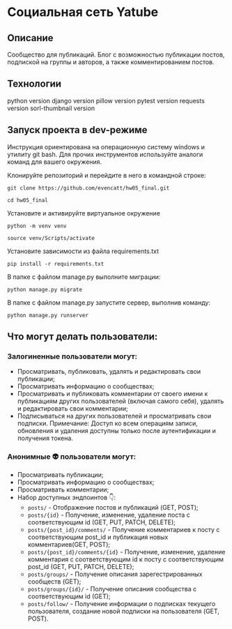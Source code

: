 # Социальная сеть Yatube

## Описание
Сообщество для публикаций. Блог с возможностью публикации постов, подпиской на группы и авторов, а также комментированием постов.

## Технологии
python version django version pillow version pytest version requests version sorl-thumbnail version

## Запуск проекта в dev-режиме
Инструкция ориентирована на операционную систему windows и утилиту git bash.
Для прочих инструментов используйте аналоги команд для вашего окружения.

Клонируйте репозиторий и перейдите в него в командной строке:
```
git clone https://github.com/evencatt/hw05_final.git 
```
```
cd hw05_final
```

Установите и активируйте виртуальное окружение

```
python -m venv venv
```

```
source venv/Scripts/activate
```
Установите зависимости из файла requirements.txt
``` 
pip install -r requirements.txt
```
В папке с файлом manage.py выполните миграции:
```
python manage.py migrate
```
В папке с файлом manage.py запустите сервер, выполнив команду:
```
python manage.py runserver
```
## Что могут делать пользователи:
### Залогиненные пользователи могут:

- Просматривать, публиковать, удалять и редактировать свои публикации;
- Просматривать информацию о сообществах;
- Просматривать и публиковать комментарии от своего имени к публикациям других пользователей (включая самого себя), удалять и редактировать свои комментарии;
- Подписываться на других пользователей и просматривать свои подписки.
Примечание: Доступ ко всем операциям записи, обновления и удаления доступны только после аутентификации и получения токена.

### Анонимные 👽 пользователи могут:

- Просматривать публикации;
- Просматривать информацию о сообществах;
- Просматривать комментарии;
- Набор доступных эндпоинтов 👇:
    - ```posts/``` - Отображение постов и публикаций (GET, POST);
    - ```posts/{id}``` - Получение, изменение, удаление поста с соответствующим id (GET, PUT, PATCH, DELETE);
    - ```posts/{post_id}/comments/``` - Получение комментариев к посту с соответствующим post_id и публикация новых комментариев(GET, POST);
    - `posts/{post_id}/comments/{id}` - Получение, изменение, удаление комментария с соответствующим id к посту с соответствующим post_id (GET, PUT, PATCH, DELETE);
    - `posts/groups/` - Получение описания зарегестрированных сообществ (GET);
    - `posts/groups/{id}/` - Получение описания сообщества с соответствующим id (GET);
    - `posts/follow/` - Получение информации о подписках текущего пользователя, создание новой подписки на пользователя (GET, POST).
